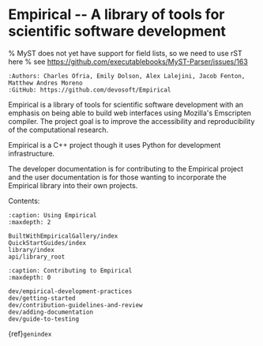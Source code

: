 # Empirical -- A library of tools for scientific software development

% MyST does not yet have support for field lists, so we need to use rST here
% see https://github.com/executablebooks/MyST-Parser/issues/163
```{eval-rst}
:Authors: Charles Ofria, Emily Dolson, Alex Lalejini, Jacob Fenton, Matthew Andres Moreno
:GitHub: https://github.com/devosoft/Empirical
```

Empirical is a library of tools for scientific software development with
an emphasis on being able to build web interfaces using Mozilla\'s
Emscripten compiler. The project goal is to improve the accessibility
and reproducibility of the computational research.

Empirical is a C++ project though it uses Python for development
infrastructure.

The developer documentation is for contributing to the Empirical project
and the user documentation is for those wanting to incorporate the
Empirical library into their own projects.

Contents:

```{toctree}
:caption: Using Empirical
:maxdepth: 2

BuiltWithEmpiricalGallery/index
QuickStartGuides/index
library/index
api/library_root

```

```{toctree}
:caption: Contributing to Empirical
:maxdepth: 0

dev/empirical-development-practices
dev/getting-started
dev/contribution-guidelines-and-review
dev/adding-documentation
dev/guide-to-testing
```

{ref}`genindex`
